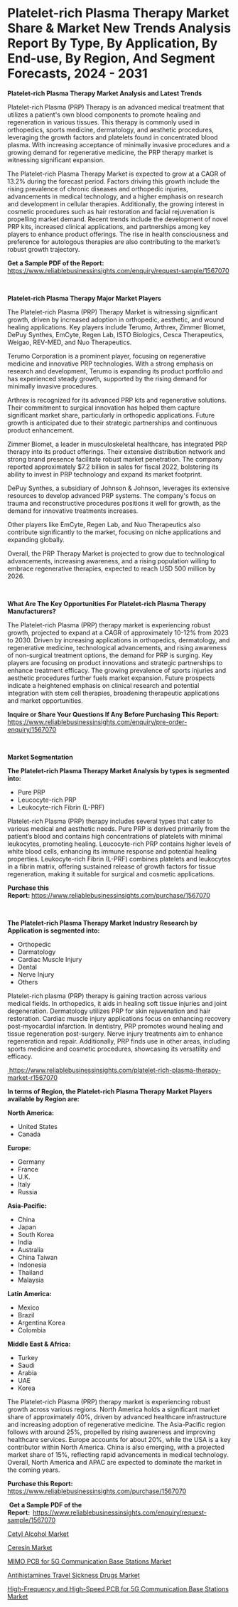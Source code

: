 <p><h1>Platelet-rich Plasma Therapy Market Share & Market New Trends Analysis Report By Type, By Application, By End-use, By Region, And Segment Forecasts, 2024 - 2031</h1></p><p><strong>Platelet-rich Plasma Therapy Market Analysis and Latest Trends</strong></p>
<p><p>Platelet-rich Plasma (PRP) Therapy is an advanced medical treatment that utilizes a patient's own blood components to promote healing and regeneration in various tissues. This therapy is commonly used in orthopedics, sports medicine, dermatology, and aesthetic procedures, leveraging the growth factors and platelets found in concentrated blood plasma. With increasing acceptance of minimally invasive procedures and a growing demand for regenerative medicine, the PRP therapy market is witnessing significant expansion.</p><p>The Platelet-rich Plasma Therapy Market is expected to grow at a CAGR of 13.2% during the forecast period. Factors driving this growth include the rising prevalence of chronic diseases and orthopedic injuries, advancements in medical technology, and a higher emphasis on research and development in cellular therapies. Additionally, the growing interest in cosmetic procedures such as hair restoration and facial rejuvenation is propelling market demand. Recent trends include the development of novel PRP kits, increased clinical applications, and partnerships among key players to enhance product offerings. The rise in health consciousness and preference for autologous therapies are also contributing to the market’s robust growth trajectory.</p></p>
<p><strong>Get a Sample PDF of the Report:&nbsp;</strong> <a href="https://www.reliablebusinessinsights.com/enquiry/request-sample/1567070?utm_campaign=102&utm_medium=2&utm_source=Github&utm_content=ia&utm_term=07122024&utm_id=platelet-rich-plasma-therapy">https://www.reliablebusinessinsights.com/enquiry/request-sample/1567070</a></p>
<p>&nbsp;</p>
<p><strong>Platelet-rich Plasma Therapy Major Market Players</strong></p>
<p><p>The Platelet-rich Plasma (PRP) Therapy Market is witnessing significant growth, driven by increased adoption in orthopedic, aesthetic, and wound healing applications. Key players include Terumo, Arthrex, Zimmer Biomet, DePuy Synthes, EmCyte, Regen Lab, ISTO Biologics, Cesca Therapeutics, Weigao, REV-MED, and Nuo Therapeutics.</p><p>Terumo Corporation is a prominent player, focusing on regenerative medicine and innovative PRP technologies. With a strong emphasis on research and development, Terumo is expanding its product portfolio and has experienced steady growth, supported by the rising demand for minimally invasive procedures.</p><p>Arthrex is recognized for its advanced PRP kits and regenerative solutions. Their commitment to surgical innovation has helped them capture significant market share, particularly in orthopedic applications. Future growth is anticipated due to their strategic partnerships and continuous product enhancement.</p><p>Zimmer Biomet, a leader in musculoskeletal healthcare, has integrated PRP therapy into its product offerings. Their extensive distribution network and strong brand presence facilitate robust market penetration. The company reported approximately $7.2 billion in sales for fiscal 2022, bolstering its ability to invest in PRP technology and expand its market footprint.</p><p>DePuy Synthes, a subsidiary of Johnson & Johnson, leverages its extensive resources to develop advanced PRP systems. The company's focus on trauma and reconstructive procedures positions it well for growth, as the demand for innovative treatments increases.</p><p>Other players like EmCyte, Regen Lab, and Nuo Therapeutics also contribute significantly to the market, focusing on niche applications and expanding globally.</p><p>Overall, the PRP Therapy Market is projected to grow due to technological advancements, increasing awareness, and a rising population willing to embrace regenerative therapies, expected to reach USD 500 million by 2026.</p></p>
<p>&nbsp;</p>
<p><strong>What Are The Key Opportunities For Platelet-rich Plasma Therapy Manufacturers?</strong></p>
<p><p>The Platelet-rich Plasma (PRP) therapy market is experiencing robust growth, projected to expand at a CAGR of approximately 10-12% from 2023 to 2030. Driven by increasing applications in orthopedics, dermatology, and regenerative medicine, technological advancements, and rising awareness of non-surgical treatment options, the demand for PRP is surging. Key players are focusing on product innovations and strategic partnerships to enhance treatment efficacy. The growing prevalence of sports injuries and aesthetic procedures further fuels market expansion. Future prospects indicate a heightened emphasis on clinical research and potential integration with stem cell therapies, broadening therapeutic applications and market opportunities.</p></p>
<p><strong>Inquire or Share Your Questions If Any Before Purchasing This Report:</strong> <a href="https://www.reliablebusinessinsights.com/enquiry/pre-order-enquiry/1567070?utm_campaign=102&utm_medium=2&utm_source=Github&utm_content=ia&utm_term=07122024&utm_id=platelet-rich-plasma-therapy">https://www.reliablebusinessinsights.com/enquiry/pre-order-enquiry/1567070</a></p>
<p>&nbsp;</p>
<p><strong>Market Segmentation</strong></p>
<p><strong>The Platelet-rich Plasma Therapy Market Analysis by types is segmented into:</strong></p>
<p><ul><li>Pure PRP</li><li>Leucocyte-rich PRP</li><li>Leukocyte-rich Fibrin (L-PRF)</li></ul></p>
<p><p>Platelet-rich Plasma (PRP) therapy includes several types that cater to various medical and aesthetic needs. Pure PRP is derived primarily from the patient’s blood and contains high concentrations of platelets with minimal leukocytes, promoting healing. Leucocyte-rich PRP contains higher levels of white blood cells, enhancing its immune response and potential healing properties. Leukocyte-rich Fibrin (L-PRF) combines platelets and leukocytes in a fibrin matrix, offering sustained release of growth factors for tissue regeneration, making it suitable for surgical and cosmetic applications.</p></p>
<p><strong>Purchase this Report:&nbsp;</strong><a href="https://www.reliablebusinessinsights.com/purchase/1567070?utm_campaign=102&utm_medium=2&utm_source=Github&utm_content=ia&utm_term=07122024&utm_id=platelet-rich-plasma-therapy">https://www.reliablebusinessinsights.com/purchase/1567070</a></p>
<p>&nbsp;</p>
<p><strong>The Platelet-rich Plasma Therapy Market Industry Research by Application is segmented into:</strong></p>
<p><ul><li>Orthopedic</li><li>Darmatology</li><li>Cardiac Muscle Injury</li><li>Dental</li><li>Nerve Injury</li><li>Others</li></ul></p>
<p><p>Platelet-rich plasma (PRP) therapy is gaining traction across various medical fields. In orthopedics, it aids in healing soft tissue injuries and joint degeneration. Dermatology utilizes PRP for skin rejuvenation and hair restoration. Cardiac muscle injury applications focus on enhancing recovery post-myocardial infarction. In dentistry, PRP promotes wound healing and tissue regeneration post-surgery. Nerve injury treatments aim to enhance regeneration and repair. Additionally, PRP finds use in other areas, including sports medicine and cosmetic procedures, showcasing its versatility and efficacy.</p></p>
<p><a href="https://www.reliablebusinessinsights.com/platelet-rich-plasma-therapy-market-r1567070?utm_campaign=102&utm_medium=2&utm_source=Github&utm_content=ia&utm_term=07122024&utm_id=platelet-rich-plasma-therapy">&nbsp;https://www.reliablebusinessinsights.com/platelet-rich-plasma-therapy-market-r1567070</a></p>
<p><strong>In terms of Region, the Platelet-rich Plasma Therapy Market Players available by Region are:</strong></p>
<p>
    <p> <strong> North America: </strong>
        <ul>
            <li>United States</li>
            <li>Canada</li>
        </ul>
        </p> 
    <p> <strong> Europe: </strong>
        <ul>
            <li>Germany</li>
            <li>France</li>
            <li>U.K.</li>
            <li>Italy</li>
            <li>Russia</li>
        </ul>
        </p> 
    <p> <strong> Asia-Pacific: </strong>
        <ul>
            <li>China</li>
            <li>Japan</li>
            <li>South Korea</li>
            <li>India</li>
            <li>Australia</li>
            <li>China Taiwan</li>
            <li>Indonesia</li>
            <li>Thailand</li>
            <li>Malaysia</li>
        </ul>
        </p> 
    <p> <strong> Latin America: </strong>
        <ul>
            <li>Mexico</li>
            <li>Brazil</li>
            <li>Argentina Korea</li>
            <li>Colombia</li>
        </ul>
        </p> 
    <p> <strong> Middle East & Africa: </strong>
        <ul>
            <li>Turkey</li>
            <li>Saudi</li>
            <li>Arabia</li>
            <li>UAE</li>
            <li>Korea</li>
        </ul>
    </p>
    </p>
<p><p>The Platelet-rich Plasma (PRP) therapy market is experiencing robust growth across various regions. North America holds a significant market share of approximately 40%, driven by advanced healthcare infrastructure and increasing adoption of regenerative medicine. The Asia-Pacific region follows with around 25%, propelled by rising awareness and improving healthcare services. Europe accounts for about 20%, while the USA is a key contributor within North America. China is also emerging, with a projected market share of 15%, reflecting rapid advancements in medical technology. Overall, North America and APAC are expected to dominate the market in the coming years.</p></p>
<p><strong>Purchase this Report: </strong><a href="https://www.reliablebusinessinsights.com/purchase/1567070?utm_campaign=102&utm_medium=2&utm_source=Github&utm_content=ia&utm_term=07122024&utm_id=platelet-rich-plasma-therapy">https://www.reliablebusinessinsights.com/purchase/1567070</a></p>
<p>&nbsp;<strong>Get a Sample PDF of the Report:&nbsp;&nbsp;</strong><a href="https://www.reliablebusinessinsights.com/enquiry/request-sample/1567070?utm_campaign=102&utm_medium=2&utm_source=Github&utm_content=ia&utm_term=07122024&utm_id=platelet-rich-plasma-therapy">https://www.reliablebusinessinsights.com/enquiry/request-sample/1567070</a></p>
<p><strong></strong></p>
<p><p><a href="https://www.linkedin.com/pulse/global-cetyl-alcohol-market-analysis-statisticson-its-xaz2e?utm_campaign=102&utm_medium=2&utm_source=Github&utm_content=ia&utm_term=07122024&utm_id=platelet-rich-plasma-therapy">Cetyl Alcohol Market</a></p><p><a href="https://www.linkedin.com/pulse/comprehensive-review-ceresin-market-size-revenue-trends-gvvwe?utm_campaign=102&utm_medium=2&utm_source=Github&utm_content=ia&utm_term=07122024&utm_id=platelet-rich-plasma-therapy">Ceresin Market</a></p><p><a href="https://issuu.com/reportprime-2/docs/mimo-pcb-for-5g-communication-base-stations-market?utm_campaign=102&utm_medium=2&utm_source=Github&utm_content=ia&utm_term=07122024&utm_id=platelet-rich-plasma-therapy">MIMO PCB for 5G Communication Base Stations Market</a></p><p><a href="https://github.com/cervetatum8110/Market-Research-Report-List-1/blob/main/antihistamines-travel-sickness-drugs-market.md?utm_campaign=102&utm_medium=2&utm_source=Github&utm_content=ia&utm_term=07122024&utm_id=platelet-rich-plasma-therapy">Antihistamines Travel Sickness Drugs Market</a></p><p><a href="https://issuu.com/reportprime-2/docs/high-frequency-and-high-speed-pcb-for-5g-communica?utm_campaign=102&utm_medium=2&utm_source=Github&utm_content=ia&utm_term=07122024&utm_id=platelet-rich-plasma-therapy">High-Frequency and High-Speed PCB for 5G Communication Base Stations Market</a></p></p>